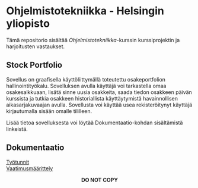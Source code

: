 # Ohjelmistotekniikka - Helsingin yliopisto

Tämä repositorio sisältää <I>Ohjelmistotekniikka</I>-kurssin kurssiprojektin ja harjoitusten vastaukset.

## Stock Portfolio
Sovellus on graafisella käyttöliittymällä toteutettu osakeportfolion hallinointityökalu. Sovelluksen avulla käyttäjä voi tarkastella omaa osakesalkkuaan, lisätä sinne uusia osakkeita, saada tiedon osakkeen päivän kurssista ja tutkia osakkeen historiallista käyttäytymistä havainnollisen aikasarjakuvaajan avulla. Sovellusta voi käyttää usea rekisteröitynyt käyttäjä kirjautumalla sisään omalle tililleen.

Lisää tietoa sovelluksesta voi löytää Dokumentaatio-kohdan sisältämistä linkeistä.

## Dokumentaatio
[Työtunnit](https://github.com/shiftleino/stockPortfolio/blob/main/documentation/tuntikirjanpito.md)<br>
[Vaatimusmäärittely](https://github.com/shiftleino/stockPortfolio/blob/main/documentation/vaatimusmaarittely.md)

<p align="center"><b>DO NOT COPY</b></p>

